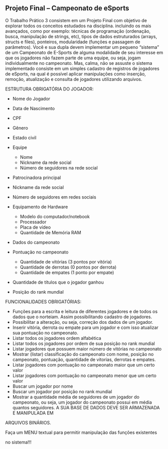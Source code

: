 ## Projeto Final – Campeonato de eSports

O Trabalho Prático 3 consistem em um Projeto Final com objetivo de
explorar todos os conceitos estudados na disciplina. incluindo os mais
avançados, como por exemplo: técnicas de programação (ordenação, busca,
manipulação de strings, etc), tipos de dados estruturados (arrays, structs e files),
ponteiros, modularidade (funções e passagem de parâmetros).
Você e sua dupla devem implementar um pequeno “sistema” de um
Campeonato de E-Sports de alguma modalidade de seu interesse em que os
jogadores não fazem parte de uma equipe, ou seja, jogam individualmente no
campeonato.
Mas, calma, não se assuste o sistema implementado consiste em um
simples cadastro de registros de jogadores de eSports, na qual é possível aplicar
manipulações como inserção, remoção, atualização e consulta de jogadores
utilizando arquivos.

ESTRUTURA OBRIGATÓRIA DO JOGADOR:
- Nome do Jogador
- Data de Nascimento
- CPF
- Gênero
- Estado civil
- Equipe
     - Nome
     - Nickname da rede social
     - Número de seguidores na rede social
- Patrocinadora principal
- Nickname da rede social
- Número de seguidores em redes sociais

- Equipamento de Hardware
     - Modelo do computador/notebook
     - Processador
     - Placa de vídeo
     - Quantidade de Memória RAM
- Dados do campeonato
- Pontuação no campeonato
     - Quantidade de vitórias (3 pontos por vitória)
     - Quantidade de derrotas (0 pontos por derrota)
     - Quantidade de empates (1 ponto por empate)
- Quantidade de títulos que o jogador ganhou
- Posição do rank mundial

FUNCIONALIDADES OBRIGATÓRIAS:
- Funções para a escrita e leitura de diferentes jogadores e de todos os
dados que o norteiam. Assim possibilitando cadastro de jogadores.
- Possibilitar a alteração, ou seja, correção dos dados de um jogador.
- Inserir vitória, derrota ou empate para um jogador e com isso atualizar
sua pontuação no campeonato.
- Listar todos os jogadores ordem alfabética
- Listar todos os jogadores por ordem de sua posição no rank mundial
- Listar jogadores que possuem maior número de vitórias no campeonato
- Mostrar (listar) classificação do campeonato com nome, posição no
campeonato, pontuação, quantidade de vitorias, derrotas e empates.
- Listar jogadores com pontuação no campeonato maior que um certo
valor
- Listar jogadores com pontuação no campeonato menor que um certo
valor
- Buscar um jogador por nome
- Buscar um jogador por posição no rank mundial
- Mostrar a quantidade média de seguidores de um jogador do
campeonato, ou seja, um jogador do campeonato possui em média
quantos seguidores.
A SUA BASE DE DADOS DEVE SER ARMAZENADA E MANIPULADA EM

ARQUIVOS BINÁRIOS.

Faça um MENU textual para permitir manipulação das funções existentes

no sistema!!!
